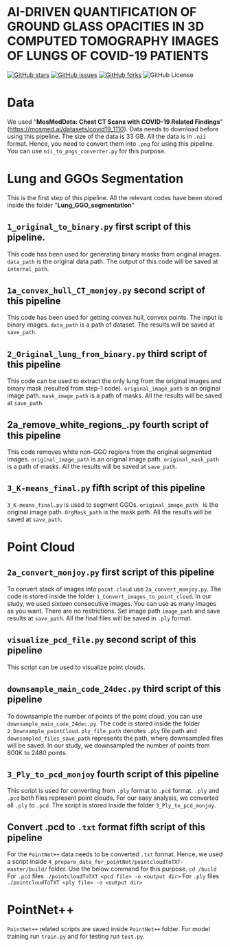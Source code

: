 # AI-DRIVEN QUANTIFICATION OF GROUND GLASS OPACITIES IN 3D COMPUTED TOMOGRAPHY IMAGES OF LUNGS OF COVID-19 PATIENTS

[![GitHub stars](https://img.shields.io/github/stars/sharmalab/GGOs_COVID-19)](https://github.com/sharmalab/GGOs_COVID-19/stargazers)
[![GitHub issues](https://img.shields.io/github/issues/sharmalab/GGOs_COVID-19)](https://github.com/sharmalab/GGOs_COVID-19/issues)
[![GitHub forks](https://img.shields.io/github/forks/sharmalab/GGOs_COVID-19)](https://github.com/sharmalab/GGOs_COVID-19/network)
![GitHub License](https://img.shields.io/github/license/sharmalab/GGOs_COVID-19)

# Data
We used "**MosMedData: Chest CT Scans with COVID-19 Related Findings**" (https://mosmed.ai/datasets/covid19_1110). Data needs to download before using this pipeline. The size of the data is 33 GB. All the data is in ```.nii``` format. Hence, you need to convert them into ```.png``` for using this pipeline. You can use ```nii_to_pngs_converter.py``` for this purpose. 


# Lung and GGOs Segmentation
This is the first step of this pipeline. All the relevant codes have been stored inside the folder "**Lung_GGO_segmentation**"

## ```1_original_to_binary.py``` first script of this pipeline. 
This code has been used for generating binary masks from original images. ```data_path``` is the original data path.  The output of this code will be saved at ```internal_path```.  

## ```1a_convex_hull_CT_monjoy.py``` second script of this pipeline
This code has been used for getting convex hull, convex points. The input is binary images. ```data_path``` is a path of dataset. The results will be saved at ```save_path```. 

## ```2_Original_lung_from_binary.py``` third script of this pipeline
This code can be used to extract the only lung from the original images and binary mask (resulted from step-1 code). ```original_image_path``` is an original image path. ```mask_image_path``` is a path of masks. All the results will be saved at ```save_path```. 

## 2a_remove_white_regions_.py fourth script of this pipeline
This code removes white non-GGO regions from the original segmented images. ```original_image_path``` is an original image path. ```original_mask_path``` is a path of masks. All the results will be saved at ```save_path```. 

## ```3_K-means_final.py``` fifth script of this pipeline
```3_K-means_final.py``` is used to segment GGOs. ```original_image_path ``` is the original image path. ```OrgMask_path``` is the mask path. All the results will be saved at ```save_path```. 

# Point Cloud
## ```2a_convert_monjoy.py``` first script of this pipeline
To convert stack of images into ```point cloud``` use ```2a_convert_monjoy.py```. The code is stored inside the folder ```1_Convert_images_to_point_cloud```. In our study, we used sixteen consecutive images. You can use as many images as you want. There are no restrictions. Set image path ```image_path``` and save results at ```save_path```. All the final files will be saved in ```.ply``` format. 

## ```visualize_pcd_file.py``` second script of this pipeline
This script can be used to visualize point clouds. 

## ```downsample_main_code_24dec.py``` third script of this pipeline
To downsample the number of points of the point cloud, you can use ```downsample_main_code_24dec.py```. The code is stored inside the folder ```2_Downsample_pointCloud```.  ```ply_file_path``` denotes ```.ply``` file path and ```downsampled_files_save_path``` represents the path, where downsampled files will be saved. In our study, we downsampled the number of points from 800K to 2480 points. 

## ```3_Ply_to_pcd_monjoy``` fourth script of this pipeline
This script is used for converting from ```.ply``` format to ```.pcd``` format. ```.ply``` and ```.pcd``` both files represent point clouds. For our easy analysis, we converted all ```.ply``` to ```.pcd```. The script is stored inside the folder ```3_Ply_to_pcd_monjoy```. 

## Convert .pcd to ```.txt``` format fifth script of this pipeline
For the ```PointNet++``` data needs to be converted ```.txt``` format. Hence, we used a script inside ```4_prepare_data_for_pointNet/pointcloudToTXT-master/build/``` folder. 
Use the below command for this purpose.
``` cd /build ```
For ```.pcd``` files
```./pointcloudToTXT <pcd file> -o <output dir>```
For ```.ply``` files
```./pointcloudToTXT <ply file> -o <output dir>```


# PointNet++
```PointNet++``` related scripts are saved inside ```PointNet++``` folder. For model training run ```train.py``` and for testing run ```test.py```.

